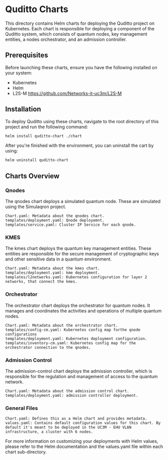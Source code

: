 # Quditto Charts

This directory contains Helm charts for deploying the Quditto project on Kubernetes. Each chart is responsible for deploying a component of the Quditto system, which consists of quantum nodes, key management entities, a nodes orchestrator, and an admission controller.

## Prerequisites

Before launching these charts, ensure you have the following installed on your system:
- Kubernetes
- Helm
- L2S-M https://github.com/Networks-it-uc3m/L2S-M

## Installation

To deploy Quditto using these charts, navigate to the root directory of this project and run the following command:

```bash
helm install quditto-chart ./chart
```
After you're finished with the environment, you can uninstall the cart by using:

```bash
helm uninstall quditto-chart
```

## Charts Overview
### Qnodes

The qnodes chart deploys a simulated quantum node. These are simulated using the Simulaqron project. 

    Chart.yaml: Metadata about the qnodes chart.
    templates/deployment.yaml: Qnode deployemnt.
    templates/service.yaml: Cluster IP Service for each qnode.

### KMES

The kmes chart deploys the quantum key management entities. These entities are responsible for the secure management of cryptographic keys and other sensitive data in a quantum environment.

    Chart.yaml: Metadata about the kmes chart.
    templates/deployment.yaml: kme deployment.
    templates/l2networks.yaml: Kubernetes configuration for layer 2 networks, that connect the kmes.

### Orchestrator

The orchestrator chart deploys the orchestrator for quantum nodes. It manages and coordinates the activities and operations of multiple quantum nodes.

    Chart.yaml: Metadata about the orchestrator chart.
    templates/config-cm.yaml: Kubernetes config map forthe qnode configurations
    templates/deployment.yaml: Kubernetes deployment configuration.
    templates/inventory-cm.yaml: Kubernetes config map for the orchestrator connection to the qnodes.

### Admission Control

The admission-control chart deploys the admission controller, which is responsible for the regulation and management of access to the quantum network.

    Chart.yaml: Metadata about the admission control chart.
    templates/deployment.yaml: admission controller deployment.

### General Files

    Chart.yaml: Defines this as a Helm chart and provides metadata.
    values.yaml: Contains default configuration values for this chart. By default it's meant to be deployed in the UC3M - EHU VLAN infrastructure, a cluster with 6 nodes. 

For more information on customizing your deployments with Helm values, please refer to the Helm documentation and the values.yaml file within each chart sub-directory.